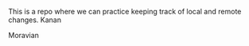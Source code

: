 This is a repo where we can practice keeping track of local and remote 
changes.
Kanan 



Moravian


